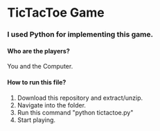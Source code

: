 # TicTacToe Game

### I used Python for implementing this game.

#### Who are the players?
You and the Computer.

#### How to run this file?
1. Download this repository and extract/unzip.
2. Navigate into the folder.
3. Run this command "python tictactoe.py"
4. Start playing.
